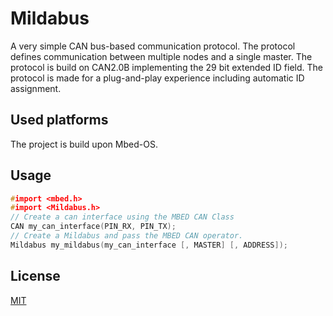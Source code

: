 # Mildabus
A very simple CAN bus-based communication protocol. The protocol defines communication between multiple nodes and a single master. The protocol is build on CAN2.0B implementing the 29 bit extended ID field.
The protocol is made for a plug-and-play experience including automatic ID assignment.

## Used platforms
The project is build upon Mbed-OS.

## Usage
```C++
#import <mbed.h>
#import <Mildabus.h>
// Create a can interface using the MBED CAN Class
CAN my_can_interface(PIN_RX, PIN_TX);
// Create a Mildabus and pass the MBED CAN operator. 
Mildabus my_mildabus(my_can_interface [, MASTER] [, ADDRESS]);  

```

## License
[MIT](https://choosealicense.com/licenses/mit/)